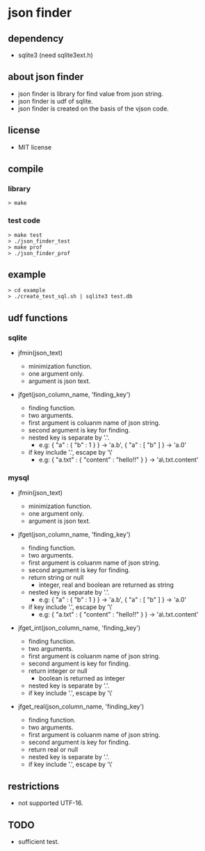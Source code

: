 # json finder

## dependency
* sqlite3 (need sqlite3ext.h)

## about json finder
* json finder is library for find value from json string.
* json finder is udf of sqlite.
* json finder is created on the basis of the vjson code.

## license
* MIT license

## compile
### library 
    > make

### test code
    > make test
    > ./json_finder_test
    > make prof
    > ./json_finder_prof

## example 
    > cd example
    > ./create_test_sql.sh | sqlite3 test.db

## udf functions

### sqlite
* jfmin(json_text)
    * minimization function.
    * one argument only.
    * argument is json text.

* jfget(json_column_name, 'finding_key')
    * finding function.
    * two arguments.
    * first argument is coluanm name of json string.
    * second argument is key for finding.
    * nested key is separate by '.'.
        * e.g: { "a" : { "b" : 1 } } -> 'a.b', { "a" : [ "b" ] }  -> 'a.0'
    * if key include '.', escape by '\\'
        * e.g:  { "a.txt" : { "content" : "hello!!" } } -> 'a\\.txt.content'

### mysql
* jfmin(json_text)
    * minimization function.
    * one argument only.
    * argument is json text.

* jfget(json_column_name, 'finding_key')
    * finding function.
    * two arguments.
    * first argument is coluanm name of json string.
    * second argument is key for finding.
    * return string or null
        * integer, real and boolean are returned as string
    * nested key is separate by '.'.
        * e.g: { "a" : { "b" : 1 } } -> 'a.b', { "a" : [ "b" ] }  -> 'a.0'
    * if key include '.', escape by '\\'
        * e.g:  { "a.txt" : { "content" : "hello!!" } } -> 'a\\.txt.content'

* jfget_int(json_column_name, 'finding_key')
    * finding function.
    * two arguments.
    * first argument is coluanm name of json string.
    * second argument is key for finding.
    * return integer or null
        * boolean is returned as integer
    * nested key is separate by '.'.
    * if key include '.', escape by '\\'

* jfget_real(json_column_name, 'finding_key')
    * finding function.
    * two arguments.
    * first argument is coluanm name of json string.
    * second argument is key for finding.
    * return real or null
    * nested key is separate by '.'.
    * if key include '.', escape by '\\'

## restrictions
* not supported UTF-16.

## TODO
* sufficient test.

